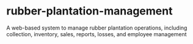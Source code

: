 # rubber-plantation-management
A web-based system to manage rubber plantation operations, including collection, inventory, sales, reports, losses, and employee management
